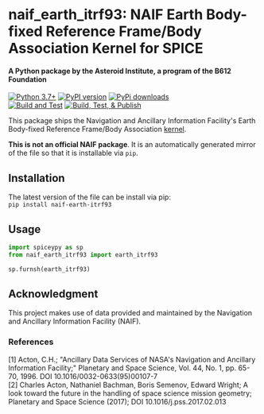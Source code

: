 # naif_earth_itrf93: NAIF Earth Body-fixed Reference Frame/Body Association Kernel for SPICE
#### A Python package by the Asteroid Institute, a program of the B612 Foundation

[![Python 3.7+](https://img.shields.io/badge/Python-3.7%2B-blue)](https://img.shields.io/badge/Python-3.7%2B-blue)
[![PyPI version](https://img.shields.io/pypi/v/naif-earth-itrf93)](https://img.shields.io/pypi/v/naif-earth-itrf93)
[![PyPi downloads](https://img.shields.io/pypi/dm/naif-earth-itrf93)](https://img.shields.io/pypi/dm/naif-earth-itrf93)  
[![Build and Test](https://github.com/B612-Asteroid-Institute/naif_earth_itrf93/actions/workflows/build_test.yml/badge.svg)](https://github.com/B612-Asteroid-Institute/naif_earth_itrf93/actions/workflows/build_test.yml)
[![Build, Test, & Publish](https://github.com/B612-Asteroid-Institute/naif_earth_itrf93/actions/workflows/build_test_publish.yml/badge.svg)](https://github.com/B612-Asteroid-Institute/naif_earth_itrf93/actions/workflows/build_test_publish.yml)  

This package ships the Navigation and Ancillary Information Facility's Earth Body-fixed Reference Frame/Body Association [kernel](https://naif.jpl.nasa.gov/pub/naif/generic_kernels/fk/planets/earth_assoc_itrf93.tf).

**This is not an official NAIF package**. It is an automatically generated mirror of the file so that it is
installable via `pip`.

## Installation

The latest version of the file can be install via pip:  
`pip install naif-earth-itrf93`

## Usage
```python
import spiceypy as sp
from naif_earth_itrf93 import earth_itrf93

sp.furnsh(earth_itrf93)
```

## Acknowledgment

This project makes use of data provided and maintained by the Navigation and Ancillary Information Facility (NAIF). 

### References
[1] Acton, C.H.; "Ancillary Data Services of NASA's Navigation and Ancillary Information Facility;" Planetary and Space Science, Vol. 44, No. 1, pp. 65-70, 1996.
DOI 10.1016/0032-0633(95)00107-7  
[2] Charles Acton, Nathaniel Bachman, Boris Semenov, Edward Wright; A look toward the future in the handling of space science mission geometry; Planetary and Space Science (2017);
DOI 10.1016/j.pss.2017.02.013
